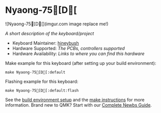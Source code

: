 # Nyaong-75[D[

![Nyaong-75[D[](imgur.com image replace me!)

*A short description of the keyboard/project*

* Keyboard Maintainer: [hineybush](https://github.com/yourusername)
* Hardware Supported: *The PCBs, controllers supported*
* Hardware Availability: *Links to where you can find this hardware*

Make example for this keyboard (after setting up your build environment):

    make Nyaong-75[D[:default

Flashing example for this keyboard:

    make Nyaong-75[D[:default:flash

See the [build environment setup](https://docs.qmk.fm/#/getting_started_build_tools) and the [make instructions](https://docs.qmk.fm/#/getting_started_make_guide) for more information. Brand new to QMK? Start with our [Complete Newbs Guide](https://docs.qmk.fm/#/newbs).

